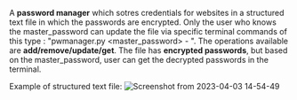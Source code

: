   A **password manager** which sotres credentials for websites in a structured text file in which the passwords are encrypted. Only the user who knows the master_password can update the file via specific terminal commands of this type : "pwmanager.py <master_password> -<operation> <website> <username> <password>".  The operations available are **add/remove/update/get**. The file has **encrypted passwords**, but based on the master_password, user can get the decrypted passwords in the terminal.
  
 Example of structured text file: 
![Screenshot from 2023-04-03 14-54-49](https://user-images.githubusercontent.com/79147895/229501935-3ab7961f-c6f9-415f-bff0-38bbef16adc8.png)
